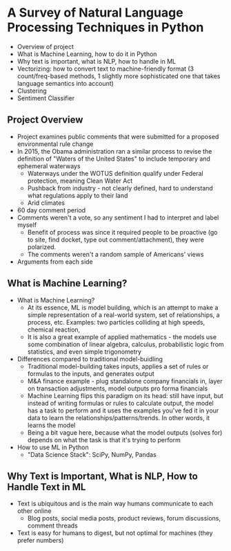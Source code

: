 # A Survey of Natural Language Processing Techniques in Python

- Overview of project
- What is Machine Learning, how to do it in Python
- Why text is important, what is NLP, how to handle in ML
- Vectorizing: how to convert text to machine-friendly format (3 count/freq-based methods, 1 slightly more sophisticated one that takes language semantics into account)
- Clustering
- Sentiment Classifier

## Project Overview

- Project examines public comments that were submitted for a proposed environmental rule change
- In 2015, the Obama administration ran a similar process to revise the definition of "Waters of the United States" to include temporary and ephemeral waterways
    - Waterways under the WOTUS definition qualify under Federal protection, meaning Clean Water Act
    - Pushback from industry - not clearly defined, hard to understand what regulations apply to their land
    - Arid climates 
- 60 day comment period 
- Comments weren't a vote, so any sentiment I had to interpret and label myself
    - Benefit of process was since it required people to be proactive (go to site, find docket, type out comment/attachment), they were polarized.
    - The comments weren't a random sample of Americans' views
- Arguments from each side

## What is Machine Learning?

 - What is Machine Learning?
     - At its essence, ML is model building, which is an attempt to make a simple representation of a real-world system, set of relationships, a process, etc. Examples: two particles colliding at high speeds, chemical reaction, 
     - It is also a great example of applied mathematics - the models use some combination of linear algebra, calculus, probabilistic logic from statistics, and even simple trigonometry
 - Differences compared to traditional model-buidling
     - Traditional model-building takes inputs, applies a set of rules or formulas to the inputs, and generates output
     - M&A finance example - plug standalone company financials in, layer on transaction adjustments, model outputs pro forma financials
     - Machine Learning flips this paradigm on its head: still have input, but instead of writing formulas or rules to calculate output, the model has a task to perform and it uses the examples you've fed it in your data to learn the relationships/patterns/trends. In other words, it learns the model
     - Being a bit vague here, because what the model outputs (solves for) depends on what the task is that it's trying to perform
 - How to use ML in Python
     - "Data Science Stack": SciPy, NumPy, Pandas

## Why Text is Important, What is NLP, How to Handle Text in ML

- Text is ubiquitous and is the main way humans communicate to each other online
    - Blog posts, social media posts, product reviews, forum discussions, comment threads
- Text is easy for humans to digest, but not optimal for machines (they prefer numbers)


